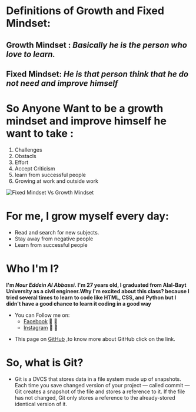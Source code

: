 # Definitions of Growth and Fixed Mindset:

## **Growth Mindset** : *Basically he is the person who love to learn.*
## **Fixed Mindset**: *He is that person think that he do not need and improve himself*


# So Anyone Want to be a growth mindset and improve himself he want to take :
  1. Challenges 
  2. Obstacls
  3. Effort
  4. Accept Criticism
  5. learn from successful people 
  6. Growing at work and outside work 
        
![Fixed Mindset Vs Growth Mindset](https://3kllhk1ibq34qk6sp3bhtox1-wpengine.netdna-ssl.com/wp-content/uploads/NewGrowthMindset2.png)

# For me, I grow myself every day:
  - Read and search for new subjects.
  - Stay away from negative people 
  - Learn from successful people 

# Who I'm I?
**I'm *Nour Eddein Al Abbassi.* I'm 27 years old, I graduated from Alal-Bayt University as a civil engineer.Why I'm excited about this class? because I tried several times to learn to code like HTML, CSS, and Python but I didn't have a good chance to learn it coding in a good way**

- You can Follow me on:
  - [Facebook](https://www.facebook.com/noureddein1/) :yellow_heart: :blue_heart:
  - [Instagram](https://www.instagram.com/noureddein1/) :yellow_heart: :blue_heart:

* This page on [GitHub](http://github.com) ,to know more about GitHub click on the link.




# So, what is Git?
  * Git is a DVCS that stores data in a file system made up of snapshots. Each time you save changed version of your project — called commit — Git creates a snapshot of the file and stores a reference to it. If the file has not changed, Git only stores a reference to the already-stored identical version of it.
